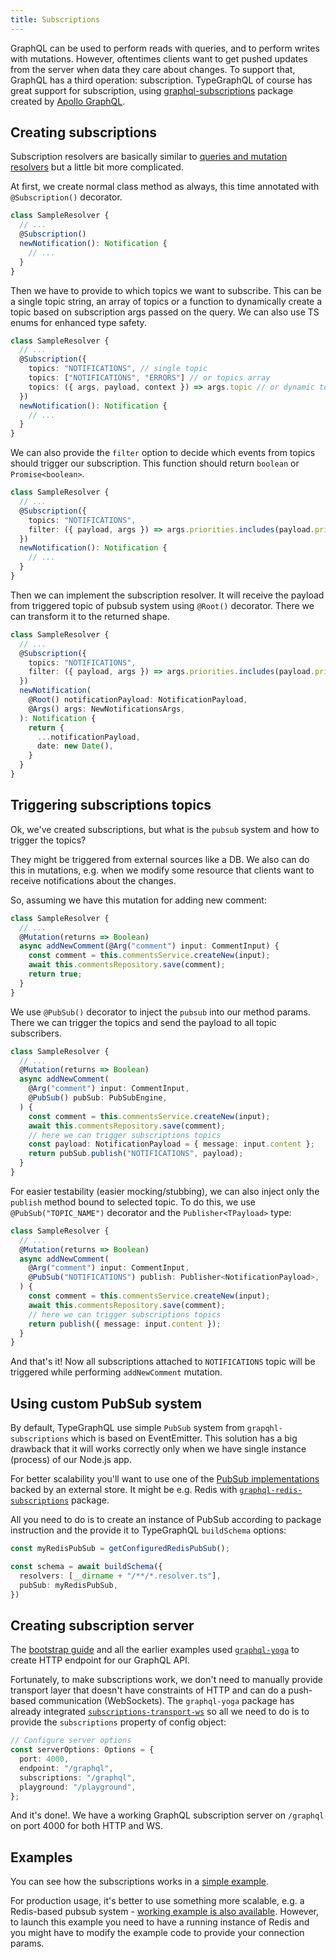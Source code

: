 ```yaml
---
title: Subscriptions
---
```


GraphQL can be used to perform reads with queries, and to perform writes with mutations.
However, oftentimes clients want to get pushed updates from the server when data they care about changes.
To support that, GraphQL has a third operation: subscription. TypeGraphQL of course has great support for subscription, using [graphql-subscriptions](https://github.com/apollographql/graphql-subscriptions) package created by [Apollo GraphQL](https://www.apollographql.com/).

## Creating subscriptions
Subscription resolvers are basically similar to [queries and mutation resolvers](./resolvers.md) but a little bit more complicated.

At first, we create normal class method as always, this time annotated with `@Subscription()` decorator.
```typescript
class SampleResolver {
  // ...
  @Subscription()
  newNotification(): Notification {
    // ...
  }
}
```

Then we have to provide to which topics we want to subscribe. This can be a single topic string, an array of topics or a function to dynamically create a topic based on subscription args passed on the query. We can also use TS enums for enhanced type safety.
```typescript
class SampleResolver {
  // ...
  @Subscription({ 
    topics: "NOTIFICATIONS", // single topic
    topics: ["NOTIFICATIONS", "ERRORS"] // or topics array
    topics: ({ args, payload, context }) => args.topic // or dynamic topic function
  })
  newNotification(): Notification {
    // ...
  }
}
```


We can also provide the `filter` option to decide which events from topics should trigger our subscription.
This function should return `boolean` or `Promise<boolean>`.
```typescript
class SampleResolver {
  // ...
  @Subscription({ 
    topics: "NOTIFICATIONS",
    filter: ({ payload, args }) => args.priorities.includes(payload.priority),
  })
  newNotification(): Notification {
    // ...
  }
}
```

Then we can implement the subscription resolver. It will receive the payload from triggered topic of pubsub system using `@Root()` decorator. There we can transform it to the returned shape.
```typescript
class SampleResolver {
  // ...
  @Subscription({ 
    topics: "NOTIFICATIONS",
    filter: ({ payload, args }) => args.priorities.includes(payload.priority),
  })
  newNotification(
    @Root() notificationPayload: NotificationPayload,
    @Args() args: NewNotificationsArgs,
  ): Notification {
    return {
      ...notificationPayload,
      date: new Date(),
    }
  }
}
```

## Triggering subscriptions topics
Ok, we've created subscriptions, but what is the `pubsub` system and how to trigger the topics?

They might be triggered from external sources like a DB. We also can do this in mutations,
e.g. when we modify some resource that clients want to receive notifications about the changes.

So, assuming we have this mutation for adding new comment:
```typescript
class SampleResolver {
  // ...
  @Mutation(returns => Boolean)
  async addNewComment(@Arg("comment") input: CommentInput) {
    const comment = this.commentsService.createNew(input);
    await this.commentsRepository.save(comment);
    return true;
  }
}
```

We use `@PubSub()` decorator to inject the `pubsub` into our method params.
There we can trigger the topics and send the payload to all topic subscribers.
```typescript
class SampleResolver {
  // ...
  @Mutation(returns => Boolean)
  async addNewComment(
    @Arg("comment") input: CommentInput,
    @PubSub() pubSub: PubSubEngine,
  ) {
    const comment = this.commentsService.createNew(input);
    await this.commentsRepository.save(comment);
    // here we can trigger subscriptions topics
    const payload: NotificationPayload = { message: input.content };
    return pubSub.publish("NOTIFICATIONS", payload);
  }
}
```

For easier testability (easier mocking/stubbing), we can also inject only the `publish` method bound to selected topic.
To do this, we use `@PubSub("TOPIC_NAME")` decorator and the `Publisher<TPayload>` type:
```typescript
class SampleResolver {
  // ...
  @Mutation(returns => Boolean)
  async addNewComment(
    @Arg("comment") input: CommentInput,
    @PubSub("NOTIFICATIONS") publish: Publisher<NotificationPayload>,
  ) {
    const comment = this.commentsService.createNew(input);
    await this.commentsRepository.save(comment);
    // here we can trigger subscriptions topics
    return publish({ message: input.content });
  }
}
```

And that's it! Now all subscriptions attached to `NOTIFICATIONS` topic will be triggered while performing `addNewComment` mutation.

## Using custom PubSub system
By default, TypeGraphQL use simple `PubSub` system from `grapqhl-subscriptions` which is based on EventEmitter.
This solution has a big drawback that it will works correctly only when we have single instance (process) of our Node.js app.

For better scalability you'll want to use one of the [PubSub implementations]((https://github.com/apollographql/graphql-subscriptions#pubsub-implementations)) backed by an external store. 
It might be e.g. Redis with [`graphql-redis-subscriptions`](https://github.com/davidyaha/graphql-redis-subscriptions) package.

All you need to do is to create an instance of PubSub according to package instruction and the provide it to TypeGraphQL `buildSchema` options:
```typescript
const myRedisPubSub = getConfiguredRedisPubSub();

const schema = await buildSchema({
  resolvers: [__dirname + "/**/*.resolver.ts"],
  pubSub: myRedisPubSub,
})
```

## Creating subscription server
The [bootstrap guide](./bootstrap.md) and all the earlier examples used [`graphql-yoga`](https://github.com/graphcool/graphql-yoga) to create HTTP endpoint for our GraphQL API.

Fortunately, to make subscriptions work, we don't need to manually provide transport layer that doesn't have constraints of HTTP and can do a push-based communication (WebSockets).
The `graphql-yoga` package has already integrated [`subscriptions-transport-ws`](https://github.com/apollographql/subscriptions-transport-ws) so all we need to do is to provide the `subscriptions` property of config object:
```typescript
// Configure server options
const serverOptions: Options = {
  port: 4000,
  endpoint: "/graphql",
  subscriptions: "/graphql",
  playground: "/playground",
};
```
And it's done!. We have a working GraphQL subscription server on `/graphql` on port 4000 for both HTTP and WS.

## Examples
You can see how the subscriptions works in a [simple example](https://github.com/19majkel94/type-graphql/tree/master/examples/simple-subscriptions).

For production usage, it's better to use something more scalable, e.g. a Redis-based pubsub system - [working example is also available](https://github.com/19majkel94/type-graphql/tree/master/examples/redis-subscriptions).
However, to launch this example you need to have a running instance of Redis and you might have to modify the example code to provide your connection params.
